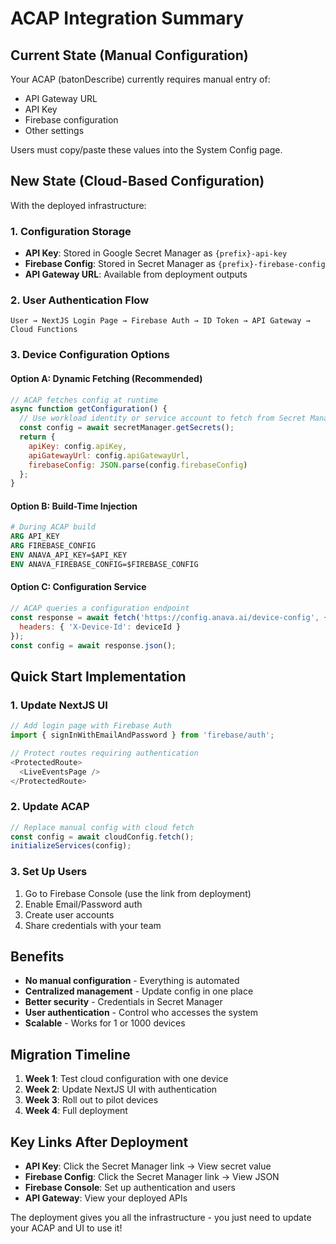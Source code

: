 # ACAP Integration Summary

## Current State (Manual Configuration)
Your ACAP (batonDescribe) currently requires manual entry of:
- API Gateway URL
- API Key
- Firebase configuration
- Other settings

Users must copy/paste these values into the System Config page.

## New State (Cloud-Based Configuration)
With the deployed infrastructure:

### 1. Configuration Storage
- **API Key**: Stored in Google Secret Manager as `{prefix}-api-key`
- **Firebase Config**: Stored in Secret Manager as `{prefix}-firebase-config`
- **API Gateway URL**: Available from deployment outputs

### 2. User Authentication Flow
```
User → NextJS Login Page → Firebase Auth → ID Token → API Gateway → Cloud Functions
```

### 3. Device Configuration Options

#### Option A: Dynamic Fetching (Recommended)
```javascript
// ACAP fetches config at runtime
async function getConfiguration() {
  // Use workload identity or service account to fetch from Secret Manager
  const config = await secretManager.getSecrets();
  return {
    apiKey: config.apiKey,
    apiGatewayUrl: config.apiGatewayUrl,
    firebaseConfig: JSON.parse(config.firebaseConfig)
  };
}
```

#### Option B: Build-Time Injection
```dockerfile
# During ACAP build
ARG API_KEY
ARG FIREBASE_CONFIG
ENV ANAVA_API_KEY=$API_KEY
ENV ANAVA_FIREBASE_CONFIG=$FIREBASE_CONFIG
```

#### Option C: Configuration Service
```javascript
// ACAP queries a configuration endpoint
const response = await fetch('https://config.anava.ai/device-config', {
  headers: { 'X-Device-Id': deviceId }
});
const config = await response.json();
```

## Quick Start Implementation

### 1. Update NextJS UI
```javascript
// Add login page with Firebase Auth
import { signInWithEmailAndPassword } from 'firebase/auth';

// Protect routes requiring authentication
<ProtectedRoute>
  <LiveEventsPage />
</ProtectedRoute>
```

### 2. Update ACAP
```javascript
// Replace manual config with cloud fetch
const config = await cloudConfig.fetch();
initializeServices(config);
```

### 3. Set Up Users
1. Go to Firebase Console (use the link from deployment)
2. Enable Email/Password auth
3. Create user accounts
4. Share credentials with your team

## Benefits
- **No manual configuration** - Everything is automated
- **Centralized management** - Update config in one place
- **Better security** - Credentials in Secret Manager
- **User authentication** - Control who accesses the system
- **Scalable** - Works for 1 or 1000 devices

## Migration Timeline
1. **Week 1**: Test cloud configuration with one device
2. **Week 2**: Update NextJS UI with authentication
3. **Week 3**: Roll out to pilot devices
4. **Week 4**: Full deployment

## Key Links After Deployment
- **API Key**: Click the Secret Manager link → View secret value
- **Firebase Config**: Click the Secret Manager link → View JSON
- **Firebase Console**: Set up authentication and users
- **API Gateway**: View your deployed APIs

The deployment gives you all the infrastructure - you just need to update your ACAP and UI to use it!